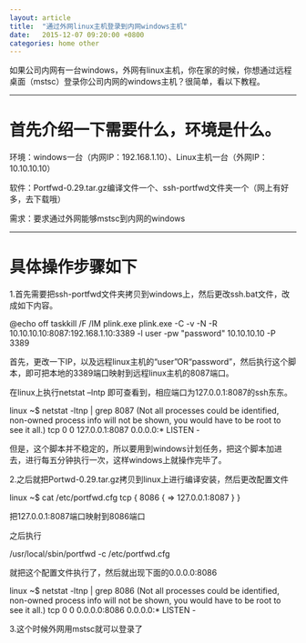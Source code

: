 ```yaml
---
layout: article
title:  "通过外网linux主机登录到内网windows主机"
date:   2015-12-07 09:20:00 +0800
categories: home other
---
```


如果公司内网有一台windows，外网有linux主机，你在家的时候，你想通过远程桌面（mstsc）登录你公司内网的windows主机？很简单，看以下教程。


----------

# 首先介绍一下需要什么，环境是什么。 #

环境：windows一台（内网IP：192.168.1.10）、Linux主机一台（外网IP：10.10.10.10）

软件：Portfwd-0.29.tar.gz编译文件一个、ssh-portfwd文件夹一个（网上有好多，去下载哦）

需求：要求通过外网能够mstsc到内网的windows

----------

# 具体操作步骤如下 #

1.首先需要把ssh-portfwd文件夹拷贝到windows上，然后更改ssh.bat文件，改成如下内容。

@echo off
taskkill /F /IM plink.exe
plink.exe -C  -v -N -R 10.10.10.10:8087:192.168.1.10:3389 -l user -pw "password"  10.10.10.10 -P 3389

首先，更改一下IP，以及远程linux主机的“user”OR“password”，然后执行这个脚本，即可把本地的3389端口映射到远程linux主机的8087端口。

在linux上执行netstat –lntp 即可查看到，相应端口为127.0.0.1:8087的ssh东东。

linux ~$ netstat -ltnp | grep 8087
(Not all processes could be identified, non-owned process info
 will not be shown, you would have to be root to see it all.)
tcp        0      0 127.0.0.1:8087          0.0.0.0:*               LISTEN      - 

但是，这个脚本并不稳定的，所以要用到windows计划任务，把这个脚本加进去，进行每五分钟执行一次，这样windows上就操作完毕了。

2.之后就把Portwd-0.29.tar.gz拷贝到linux上进行编译安装，然后更改配置文件

linux ~$ cat /etc/portfwd.cfg 
tcp { 8086
{ => 127.0.0.1:8087 } }

把127.0.0.1:8087端口映射到8086端口

之后执行

/usr/local/sbin/portfwd -c /etc/portfwd.cfg

就把这个配置文件执行了，然后就出现下面的0.0.0.0:8086

linux ~$ netstat -ltnp | grep 8086
(Not all processes could be identified, non-owned process info
 will not be shown, you would have to be root to see it all.)
tcp        0      0 0.0.0.0:8086            0.0.0.0:*               LISTEN      -  

3.这个时候外网用mstsc就可以登录了